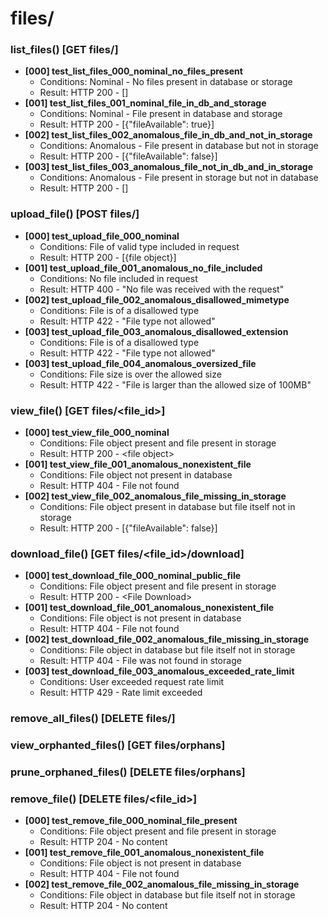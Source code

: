 # files/

### list_files() [GET files/]
- **[000] test_list_files_000_nominal_no_files_present**
  - Conditions: Nominal - No files present in database or storage 
  - Result: HTTP 200 - []
- **[001] test_list_files_001_nominal_file_in_db_and_storage**
  - Conditions: Nominal - File present in database and storage
  - Result: HTTP 200 - [{"fileAvailable": true}]
- **[002] test_list_files_002_anomalous_file_in_db_and_not_in_storage**
  - Conditions: Anomalous - File present in database but not in storage
  - Result: HTTP 200 - [{"fileAvailable": false}]
- **[003] test_list_files_003_anomalous_file_not_in_db_and_in_storage**
  - Conditions: Anomalous - File present in storage but not in database
  - Result: HTTP 200 - []

### upload_file() [POST files/]
- **[000] test_upload_file_000_nominal**
  - Conditions: File of valid type included in request
  - Result: HTTP 200 - [\{file object\}]
- **[001] test_upload_file_001_anomalous_no_file_included**
  - Conditions: No file included in request
  - Result: HTTP 400 - "No file was received with the request"
- **[002] test_upload_file_002_anomalous_disallowed_mimetype**
  - Conditions: File is of a disallowed type
  - Result: HTTP 422 - "File type not allowed"
- **[003] test_upload_file_003_anomalous_disallowed_extension**
  - Conditions: File is of a disallowed type
  - Result: HTTP 422 - "File type not allowed"
- **[003] test_upload_file_004_anomalous_oversized_file**
  - Conditions: File size is over the allowed size
  - Result: HTTP 422 - "File is larger than the allowed size of 100MB"

### view_file() [GET files/<file_id>]
- **[000] test_view_file_000_nominal**
  - Conditions: File object present and file present in storage
  - Result: HTTP 200 - \<file object\>
- **[001] test_view_file_001_anomalous_nonexistent_file**
  - Conditions: File object not present in database
  - Result: HTTP 404 - File not found
- **[002] test_view_file_002_anomalous_file_missing_in_storage**
  - Conditions: File object present in database but file itself not in storage
  - Result: HTTP 200 - [{"fileAvailable": false}]
<!-- - **[003] test_view_file_003_anomalous_invalid_permissions**
  - Conditions: User attempts to access privated file without the necessary permissions -->

### download_file() [GET files/<file_id>/download]
- **[000] test_download_file_000_nominal_public_file**
  - Conditions: File object present and file present in storage
  - Result: HTTP 200 - \<File Download\>
- **[001] test_download_file_001_anomalous_nonexistent_file**
  - Conditions: File object is not present in database
  - Result: HTTP 404 - File not found
- **[002] test_download_file_002_anomalous_file_missing_in_storage**
  - Conditions: File object in database but file itself not in storage
  - Result: HTTP 404 - File was not found in storage
- **[003] test_download_file_003_anomalous_exceeded_rate_limit**
  - Conditions: User exceeded request rate limit
  - Result: HTTP 429 - Rate limit exceeded
<!-- - **[004] test_download_file_004_anomalous_invalid_permissions**
  - Conditions: User attempts to access privated file without the necessary permissions
  - Result: HTTP 403 - Insufficient permissions -->

### remove_all_files() [DELETE files/]
### view_orphanted_files() [GET files/orphans]
### prune_orphaned_files() [DELETE files/orphans]

### remove_file() [DELETE files/<file_id>]
- **[000] test_remove_file_000_nominal_file_present**
    - Conditions: File object present and file present in storage
  - Result: HTTP 204 - No content
- **[001] test_remove_file_001_anomalous_nonexistent_file**
  - Conditions: File object is not present in database
  - Result: HTTP 404 - File not found
- **[002] test_remove_file_002_anomalous_file_missing_in_storage**
  - Conditions: File object in database but file itself not in storage
  - Result: HTTP 204 - No content
<!-- - **[004] test_download_file_004_anomalous_invalid_permissions**
  - Conditions: User attempts to access privated file without the necessary permissions
  - Result: HTTP 403 - Insufficient permissions -->
